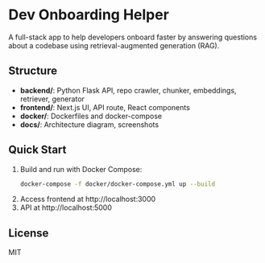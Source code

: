 # Dev Onboarding Helper

A full-stack app to help developers onboard faster by answering questions about a codebase using retrieval-augmented generation (RAG).

## Structure

- **backend/**: Python Flask API, repo crawler, chunker, embeddings, retriever, generator
- **frontend/**: Next.js UI, API route, React components
- **docker/**: Dockerfiles and docker-compose
- **docs/**: Architecture diagram, screenshots

## Quick Start

1. Build and run with Docker Compose:
   ```sh
   docker-compose -f docker/docker-compose.yml up --build
   ```
2. Access frontend at http://localhost:3000
3. API at http://localhost:5000

## License
MIT
